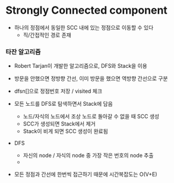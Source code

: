 # Strongly Connected component

* 하나의 정점에서 동일한 SCC 내에 있는 정점으로 이동할 수 있다 
  * 직/간접적인 경로 존재



### 타잔 알고리즘

* Robert Tarjan이 개발한 알고리즘으로, DFS와 Stack을 이용
* 방문을 안했으면 정방향 간선, 이미 방문을 했으면 역방향 간선으로 구분
* dfsn[]으로 정점번호 저장 / visited 체크



* 모든 노드를 DFS로 탐색하면서 Stack에 담음
  * 노드/자식의 노드에서 조상 노드로 돌아갈 수 없을 때 SCC 생성
  * SCC가 생성되면 Stack에서 제거
  * Stack이 비게 되면 SCC 생성이 완료됨
* DFS
  * 자신의 node / 자식의 node 중 가장 작은 번호의 node 추출
  * 
* 모든 정점과 간선에 한번씩 접근하기 때문에 시간복잡도는 O(V+E)

